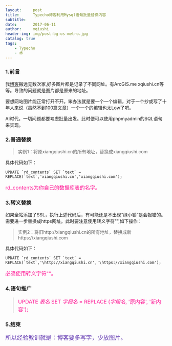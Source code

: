 ```yaml
---
layout:     post
title:      Typecho博客利用Mysql语句批量替换内容
subtitle:   
date:       2017-06-11
author:     xqiushi
header-img: img/post-bg-os-metro.jpg
catalog: true
tags:
    - Typecho
    - 术
---
```


### 1.前言

我[博客][1]搬远无数次家,好多图片都是记录了不同网址。有ArcGIS.me xqiushi.cn等等。导致的问题就是图片都是原来的地址。

要想网站图片能正常打开不开。笨办法就是要一个一个编辑，对于一个抄或写了十年人来说（虽然不到100篇文章）一个一个的编辑也太Low了吧。

AI时代，一切问题都要考虑批量出发。此时便可以使用phpmyadmin的SQL语句来实现。

### 2.普通替换

> 实例1：将原xiangqiushi.cn的所有地址，替换成xiangqiushi.com

具体代码如下： 

    UPDATE `rd_contents` SET `text` = REPLACE(`text`,'xiangqiushi.cn','xiangqiushi.com'); 


<font color=#FF1493 size=3 >rd_contents为你自己的数据库表的名字。</font>

### 3.转义替换

如果全站添加了SSL，执行上述代码后，有可能还是不出现“绿小锁”是会报错的。需要进一步替换成https网址。此时要注意使用转义字符"\",如下操作：

> 实例2：将旧http://xiangqiushi.cn的所有地址，替换成新https://xiangqiushi.com

具体代码如下： 

    UPDATE `rd_contents` SET `text` = REPLACE(`text`,'\http://xiangqiushi.cn','\https://xiangqiushi.com'); 


<font color=#FF1493 size=3 >必须使用转义字符"\"。</font>

### 4.语句推广

> <font color=#FF1493 size=3 >UPDATE *表名* SET *字段名* = REPLACE (*字段名*, '原内容', '新内容');</font>

### 5.结束

<font color=#673FB4 size=4 >所以经验教训就是：博客要多写字，少放图片。</font>

[1]: https://xiangqiush.com
